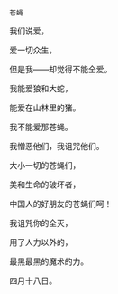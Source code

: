     苍蝇 

   我们说爱，

   爱一切众生，

   但是我——却觉得不能全爱。

   我能爱狼和大蛇，

   能爱在山林里的猪。

   我不能爱那苍蝇。

   我憎恶他们，我诅咒他们。

   大小一切的苍蝇们，

   美和生命的破坏者，

   中国人的好朋友的苍蝇们呵！

   我诅咒你的全灭，

   用了人力以外的，

   最黑最黑的魔术的力。

   四月十八日。

